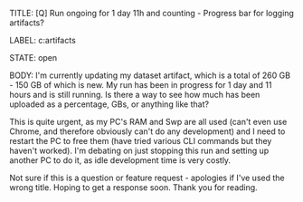 TITLE:
[Q] Run ongoing for 1 day 11h and counting - Progress bar for logging artifacts? 

LABEL:
c:artifacts

STATE:
open

BODY:
I'm currently updating my dataset artifact, which is a total of 260 GB - 150 GB of which is new. My run has been in progress for 1 day and 11 hours and is still running. Is there a way to see how much has been uploaded as a percentage, GBs, or anything like that? 

This is quite urgent, as my PC's RAM and Swp are all used (can't even use Chrome, and therefore obviously can't do any development) and I need to restart the PC to free them (have tried various CLI commands but they haven't worked). I'm debating on just stopping this run and setting up another PC to do it, as idle development time is very costly. 

Not sure if this is a question or feature request - apologies if I've used the wrong title. Hoping to get a response soon. Thank you for reading. 

